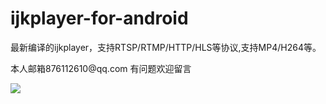 # ijkplayer-for-android
<p>
最新编译的ijkplayer，支持RTSP/RTMP/HTTP/HLS等协议,支持MP4/H264等。
<p>

<p>
本人邮箱876112610@qq.com 有问题欢迎留言
<p>

![](https://github.com/SleepForever/ijkplayer-for-android/blob/master/demo.png)
